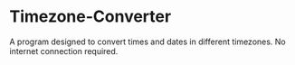 # Timezone-Converter
A program designed to convert times and dates in different timezones. No internet connection required.
